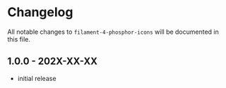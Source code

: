 # Changelog

All notable changes to `filament-4-phosphor-icons` will be documented in this file.

## 1.0.0 - 202X-XX-XX

- initial release
